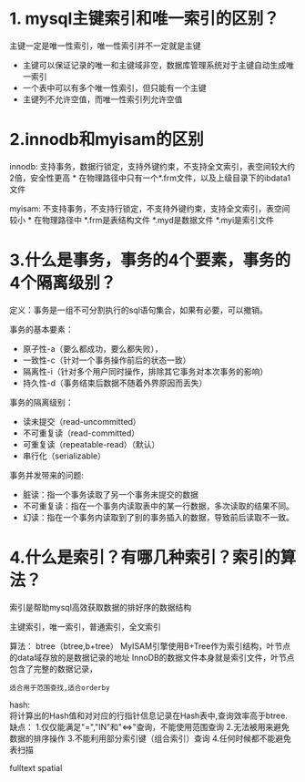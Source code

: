# 1. mysql主键索引和唯一索引的区别？
  主键一定是唯一性索引，唯一性索引并不一定就是主键
  * 主键可以保证记录的唯一和主键域非空，数据库管理系统对于主键自动生成唯一索引
  * 一个表中可以有多个唯一性索引，但只能有一个主键
  * 主键列不允许空值，而唯一性索引列允许空值

# 2.innodb和myisam的区别
  innodb: 支持事务，数据行锁定，支持外键约束，不支持全文索引，表空间较大约2倍，安全性更高
    * 在物理路径中只有一个*.frm文件，以及上级目录下的ibdata1文件

  myisam: 不支持事务，不支持行锁定，不支持外键约束，支持全文索引，表空间较小
    * 在物理路径中 *.frm是表结构文件 *.myd是数据文件 *.myi是索引文件

# 3.什么是事务，事务的4个要素，事务的4个隔离级别？

  定义：事务是一组不可分割执行的sql语句集合，如果有必要，可以撤销。

  事务的基本要素：
  * 原子性-a（要么都成功，要么都失败），
  * 一致性-c（针对一个事务操作前后的状态一致）
  * 隔离性-i（针对多个用户同时操作，排除其它事务对本次事务的影响）
  * 持久性-d（事务结束后数据不随着外界原因而丢失）

  事务的隔离级别：
  * 读未提交（read-uncommitted）
  * 不可重复读（read-committed）
  * 可重复读（repeatable-read）（默认）
  * 串行化（serializable）


  事务并发带来的问题:
  * 脏读：指一个事务读取了另一个事务未提交的数据
  * 不可重复读：指在一个事务内读取表中的某一行数据，多次读取的结果不同。
  * 幻读：指在一个事务内读取到了别的事务插入的数据，导致前后读取不一致。


# 4.什么是索引？有哪几种索引？索引的算法？
索引是帮助mysql高效获取数据的排好序的数据结构

主键索引，唯一索引，普通索引，全文索引

算法：
  btree（btree,b+tree）
    MyISAM引擎使用B+Tree作为索引结构，叶节点的data域存放的是数据记录的地址
    InnoDB的数据文件本身就是索引文件，叶节点包含了完整的数据记录，

    适合用于范围查找,适合orderby

  hash:  
    将计算出的Hash值和对对应的行指针信息记录在Hash表中,查询效率高于btree.
    缺点：
    1.仅仅能满足"=","IN"和"<=>"查询，不能使用范围查询
    2.无法被用来避免数据的排序操作
    3.不能利用部分索引键（组合索引）查询
    4.任何时候都不能避免表扫描

  fulltext
  spatial